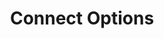 ---
title: Connect Options
permalink: /docs/03_publish#connect-options
parent: Publish
nav_order: 3
---